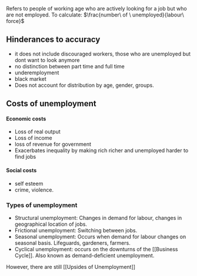 Refers to people of working age who are actively looking for a job but who are not employed.
To calculate: $\frac{number\ of \ unemployed}{labour\ force}$

## Hinderances to accuracy
- it does not include discouraged workers, those who are unemployed but dont want to look anymore
- no distinction between part time and full time
- underemployment
- black market
- Does not account for distribution by age, gender, groups.
## Costs of unemployment
#### Economic costs
- Loss of real output
- Loss of income
- loss of revenue for government
- Exacerbates inequality by making rich richer and unemployed harder to find jobs
#### Social costs
- self esteem
- crime, violence.
### Types of unemployment
- Structural unemployment: Changes in demand for labour, changes in geographical location of jobs.
- Frictional unemployment: Switching between jobs.
- Seasonal unemployment: Occurs when demand for labour changes on seasonal basis. Lifeguards, gardeners, farmers.
- Cyclical unemployment: occurs on the downturns of the [[Business Cycle]]. Also known as demand-deficient unemployment.

However, there are still [[Upsides of Unemployment]]